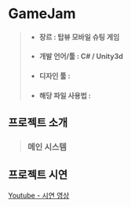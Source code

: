 # GameJam
> * #### 장르 : 탑뷰 모바일 슈팅 게임
> * #### 개발 언어/툴 : C# / Unity3d
> * #### 디자인 툴 : 
> * #### 해당 파일 사용법 : 

## 프로젝트 소개
> ### 메인 시스템

## 프로젝트 시연
[Youtube - 시연 영상](https://www.youtube.com/)

